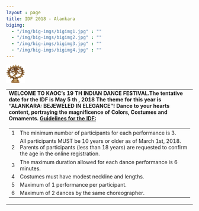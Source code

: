 ```yaml
---
layout : page
title: IDF 2018 - Alankara
bigimg:
  - "/img/big-imgs/bigimg1.jpg" : ""
  - "/img/big-imgs/bigimg2.jpg" : ""
  - "/img/big-imgs/bigimg3.jpg" : ""
  - "/img/big-imgs/bigimg4.jpg" : ""
---
```


<table align="center" style=".nostyle"> <tr>
  <img src="/img/idf2018/nataraja.jpg" width="50" height="50" >
  </tr>
 <tr>
   <td background-color: #ffffff> <strong> WELCOME TO KAOC’s 19 TH INDIAN DANCE FESTIVAL.The tentative date for the IDF is May 5 th , 2018 </strong>
     <br\><strong> The theme for this year is “ALANKARA: BEJEWELED IN ELEGANCE”! Dance to your <br\>
     hearts content, portraying the magnificence of Colors, Costumes and Ornaments. </strong>
  <br\>
   <strong> <u> Guidelines for the IDF: </u> </strong> 
  <tr><td>
  <table align="left"><tr>
  <td>1</td><td>The minimum number of participants for each performance is 3.</td>
  </tr>
  <tr>
  <td>2</td><td>All participants MUST be 10 years or older as of March 1st, 2018. Parents of participants (less than 18 years) are requested to confirm the age in the online registration.</td>
  </tr>
  <tr> <td>3</td><td>The maximum duration allowed for each dance performance is 6 minutes. </td> </tr>
    <tr><td>4</td><td>Costumes must have modest neckline and lengths.</td></tr>
    <tr><td>5</td><td>Maximum of 1 performance per participant.</td></tr>
    <tr><td>6</td><td>Maximum of 2 dances by the same choreographer.</td></tr>
  </table>
  </td></tr>
</table>

